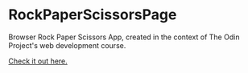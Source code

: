 # RockPaperScissorsPage

Browser Rock Paper Scissors App, created in the context of The Odin Project's web development course.

[Check it out here.](http//renoub.github.io/RockPaperScissorsPage)
